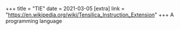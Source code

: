 +++
title = "TIE"
date = 2021-03-05
[extra]
link = "https://en.wikipedia.org/wiki/Tensilica_Instruction_Extension"
+++
A programming language

